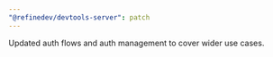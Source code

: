 ```yaml
---
"@refinedev/devtools-server": patch
---
```


Updated auth flows and auth management to cover wider use cases.
